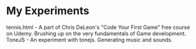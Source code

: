 My Experiments
==============

tennis.html - A part of Chris DeLeon's "Code Your First Game" free course on Udemy. Brushing up on the very fundamentals of Game development.
ToneJS - An experiment with tonejs. Generating music and sounds.
